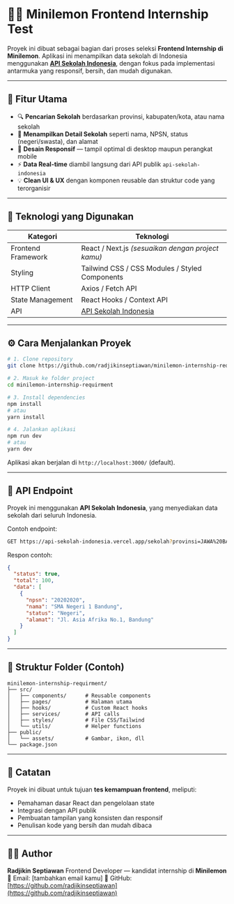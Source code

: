 # 🧑‍💻 Minilemon Frontend Internship Test

Proyek ini dibuat sebagai bagian dari proses seleksi **Frontend Internship di Minilemon**. Aplikasi ini menampilkan data sekolah di Indonesia menggunakan **[API Sekolah Indonesia](https://github.com/wanrabbae/api-sekolah-indonesia)**, dengan fokus pada implementasi antarmuka yang responsif, bersih, dan mudah digunakan.

---

## 🚀 Fitur Utama

* 🔍 **Pencarian Sekolah** berdasarkan provinsi, kabupaten/kota, atau nama sekolah
* 🏫 **Menampilkan Detail Sekolah** seperti nama, NPSN, status (negeri/swasta), dan alamat
* 📱 **Desain Responsif** — tampil optimal di desktop maupun perangkat mobile
* ⚡ **Data Real-time** diambil langsung dari API publik `api-sekolah-indonesia`
* 💡 **Clean UI & UX** dengan komponen reusable dan struktur code yang terorganisir

---

## 🧠 Teknologi yang Digunakan

| Kategori           | Teknologi                                                                   |
| ------------------ | --------------------------------------------------------------------------- |
| Frontend Framework | React / Next.js *(sesuaikan dengan project kamu)*                           |
| Styling            | Tailwind CSS / CSS Modules / Styled Components                              |
| HTTP Client        | Axios / Fetch API                                                           |
| State Management   | React Hooks / Context API                                                   |
| API                | [API Sekolah Indonesia](https://github.com/wanrabbae/api-sekolah-indonesia) |

---

## ⚙️ Cara Menjalankan Proyek

```bash
# 1. Clone repository
git clone https://github.com/radjikinseptiawan/minilemon-internship-requirment.git

# 2. Masuk ke folder project
cd minilemon-internship-requirment

# 3. Install dependencies
npm install
# atau
yarn install

# 4. Jalankan aplikasi
npm run dev
# atau
yarn dev
```

Aplikasi akan berjalan di `http://localhost:3000/` (default).

---

## 📡 API Endpoint

Proyek ini menggunakan **API Sekolah Indonesia**, yang menyediakan data sekolah dari seluruh Indonesia.

Contoh endpoint:

```bash
GET https://api-sekolah-indonesia.vercel.app/sekolah?provinsi=JAWA%20BARAT
```

Respon contoh:

```json
{
  "status": true,
  "total": 100,
  "data": [
    {
      "npsn": "20202020",
      "nama": "SMA Negeri 1 Bandung",
      "status": "Negeri",
      "alamat": "Jl. Asia Afrika No.1, Bandung"
    }
  ]
}
```

---

## 🧩 Struktur Folder (Contoh)

```
minilemon-internship-requirment/
├── src/
│   ├── components/      # Reusable components
│   ├── pages/           # Halaman utama
│   ├── hooks/           # Custom React hooks
│   ├── services/        # API calls
│   ├── styles/          # File CSS/Tailwind
│   └── utils/           # Helper functions
├── public/
│   └── assets/          # Gambar, ikon, dll
└── package.json
```

---

## 💬 Catatan

Proyek ini dibuat untuk tujuan **tes kemampuan frontend**, meliputi:

* Pemahaman dasar React dan pengelolaan state
* Integrasi dengan API publik
* Pembuatan tampilan yang konsisten dan responsif
* Penulisan kode yang bersih dan mudah dibaca

---

## 👨‍💼 Author

**Radjikin Septiawan**
Frontend Developer — kandidat internship di **Minilemon**
📧 Email: [tambahkan email kamu]
🔗 GitHub: [https://github.com/radjikinseptiawan](https://github.com/radjikinseptiawan)
